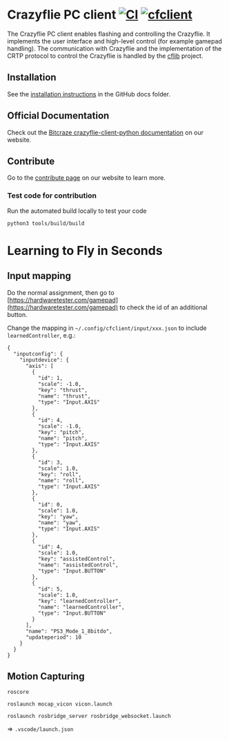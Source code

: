 # Crazyflie PC client [![CI](https://github.com/bitcraze/crazyflie-clients-python/workflows/CI/badge.svg)](https://github.com/bitcraze/crazyflie-clients-python/actions?query=workflow%3ACI) [![cfclient](https://snapcraft.io//cfclient/badge.svg)](https://snapcraft.io/cfclient)


The Crazyflie PC client enables flashing and controlling the Crazyflie.
It implements the user interface and high-level control (for example gamepad handling).
The communication with Crazyflie and the implementation of the CRTP protocol to control the Crazyflie is handled by the [cflib](https://github.com/bitcraze/crazyflie-lib-python) project.

## Installation
See the [installation instructions](docs/installation/install.md) in the GitHub docs folder.

## Official Documentation

Check out the [Bitcraze crazyflie-client-python documentation](https://www.bitcraze.io/documentation/repository/crazyflie-clients-python/master/) on our website.

## Contribute
Go to the [contribute page](https://www.bitcraze.io/contribute/) on our website to learn more.

### Test code for contribution
Run the automated build locally to test your code

	python3 tools/build/build



# Learning to Fly in Seconds

## Input mapping


Do the normal assignment, then go to [https://hardwaretester.com/gamepad](https://hardwaretester.com/gamepad) to check the id of an additional button.

Change the mapping in `~/.config/cfclient/input/xxx.json` to include `learnedController`, e.g.:

```
{
  "inputconfig": {
    "inputdevice": {
      "axis": [
        {
          "id": 1,
          "scale": -1.0,
          "key": "thrust",
          "name": "thrust",
          "type": "Input.AXIS"
        },
        {
          "id": 4,
          "scale": -1.0,
          "key": "pitch",
          "name": "pitch",
          "type": "Input.AXIS"
        },
        {
          "id": 3,
          "scale": 1.0,
          "key": "roll",
          "name": "roll",
          "type": "Input.AXIS"
        },
        {
          "id": 0,
          "scale": 1.0,
          "key": "yaw",
          "name": "yaw",
          "type": "Input.AXIS"
        },
        {
          "id": 4,
          "scale": 1.0,
          "key": "assistedControl",
          "name": "assistedControl",
          "type": "Input.BUTTON"
        },
        {
          "id": 5,
          "scale": 1.0,
          "key": "learnedController",
          "name": "learnedController",
          "type": "Input.BUTTON"
        }
      ],
      "name": "PS3_Mode_1_8bitdo",
      "updateperiod": 10
    }
  }
}
```

## Motion Capturing

```
roscore
```

```
roslaunch mocap_vicon vicon.launch
```

```
roslaunch rosbridge_server rosbridge_websocket.launch
```


=> `.vscode/launch.json`